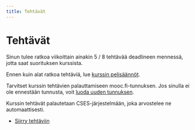 ```yaml
---
title: Tehtävät
---
```


# Tehtävät

Sinun tulee ratkoa viikoittain ainakin 5 / 8 tehtävää deadlineen mennessä, jotta saat suorituksen kurssista.

Ennen kuin alat ratkoa tehtäviä, lue [kurssin pelisäännöt](pelisaannot.html).


Tarvitset kurssin tehtävien palauttamiseen mooc.fi-tunnuksen. Jos sinulla ei ole ennestään tunnusta, voit [luoda uuden tunnuksen](https://www.mooc.fi/en/sign-up).

Kurssin tehtävät palautetaan CSES-järjestelmään, joka arvostelee ne automaattisesti.

* [Siirry tehtäviin](https://cses.fi/tira22s/list/)
